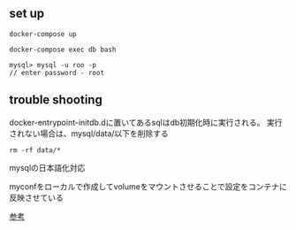 ## set up

```
docker-compose up

docker-compose exec db bash

mysql> mysql -u roo -p
// enter password - root
```

## trouble shooting

docker-entrypoint-initdb.dに置いてあるsqlはdb初期化時に実行される。
実行されない場合は、mysql/data/以下を削除する

```
rm -rf data/*
```

mysqlの日本語化対応

myconfをローカルで作成してvolumeをマウントさせることで設定をコンテナに反映させている

[参考](https://qiita.com/koyo-miyamura/items/4d1430b9086c5d4a58a5)
